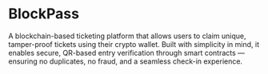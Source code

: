 # BlockPass
A blockchain-based ticketing platform that allows users to claim unique, tamper-proof tickets using their crypto wallet. Built with simplicity in mind, it enables secure, QR-based entry verification through smart contracts — ensuring no duplicates, no fraud, and a seamless check-in experience.
